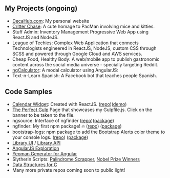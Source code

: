 ## My Projects (ongoing)

* [DecaHub.com](http://www.decahub.com/): My personal website
* [Critter Chase](https://critterchase.com/): A cute homage to PacMan involving mice and kitties.
* Stuff Admin: Inventory Management Progressive Web App using ReactJS and NodeJS.
* League of Techies: Complex Web Application that connects Technologists engineered in ReactJS, NodeJS, custom CSS through SCSS and powered through Google Cloud and AWS services. 
* Cheap Food, Healthy Body: A web/mobile app to publish gastronomic content across the social media universe - specially targeting Reddit.
* [ngCalculator](https://decahub.github.io/ngCalculator/): A modal calculator using AngularJS:
* Text-n-Learn Spanish: A Facebook bot that teaches people Spanish.

## Code Samples

* [Calendar Widget](https://dh-calendar-widget.firebaseapp.com/): Created with ReactJS. ([repo](https://github.com/DecaHub/dh-calendar-widget))([demo](https://dh-calendar-widget.firebaseapp.com/))
* [The Perfect Gulp](https://decauniversity.github.io/Gulping/) Page that showcases my Gulpfile.js. Click on the banner to be taken to the file.
* ngsource: Interface of ngfinder ([repo](https://github.com/DecaHub/ngsource))([package](https://www.npmjs.com/package/ngsource))
* ngfinder: My first npm package! 🔥  ([repo](https://github.com/DecaHub/ngfinder)) ([package](https://www.npmjs.com/package/ngfinder))
* bootstrap-logs: npm package to add the Bootstrap Alerts color theme to your console logs. ([repo](https://github.com/DecaHub/bootstrap-logs)) ([package](https://www.npmjs.com/package/bootstrap-logs))
* [Library UI](https://github.com/DecaHub/library_ui) / [Library API](https://github.com/DecaHub/library_api)
* [AngularJS Exploration](https://github.com/DecaUniversity/ng1)
* [Yeoman Generator for Angular](https://github.com/DecaHub/generator-deca-angular)
* Slytherin Scripts: [Palindrome Scrapper](https://github.com/PyPyYa/palindrome_scrapper/blob/master/palindrome.py), [Nobel Prize Winners](https://github.com/PyPyYa/nobel-winners/blob/master/nobel_winners/spiders/nwinners_list_spider.py)
* [Data Structures for C](https://github.com/CWorlds/DataStructures-forC-API)
* Many more private repos coming soon to public light!

